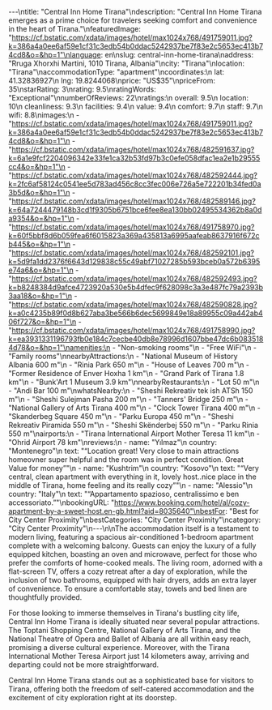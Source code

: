 ---\ntitle: "Central Inn Home Tirana"\ndescription: "Central Inn Home Tirana emerges as a prime choice for travelers seeking comfort and convenience in the heart of Tirana."\nfeaturedImage: "https://cf.bstatic.com/xdata/images/hotel/max1024x768/491759011.jpg?k=386a4a0ee6af59e1cf31c3edb54b0ddac5242937be7f83e2c5653ec413b74cd8&o=&hp=1"\nlanguage: en\nslug: central-inn-home-tirana\naddress: "Rruga Xhorxhi Martini, 1010 Tirana, Albania"\ncity: "Tirana"\nlocation: "Tirana"\naccommodationType: "apartment"\ncoordinates:\n  lat: 41.32836927\n  lng: 19.8244068\nprice: "US$35"\npriceFrom: 35\nstarRating: 3\nrating: 9.5\nratingWords: "Exceptional"\nnumberOfReviews: 22\nratings:\n  overall: 9.5\n  location: 10\n  cleanliness: 9.3\n  facilities: 9.4\n  value: 9.4\n  comfort: 9.7\n  staff: 9.7\n  wifi: 8.8\nimages:\n  - "https://cf.bstatic.com/xdata/images/hotel/max1024x768/491759011.jpg?k=386a4a0ee6af59e1cf31c3edb54b0ddac5242937be7f83e2c5653ec413b74cd8&o=&hp=1"\n  - "https://cf.bstatic.com/xdata/images/hotel/max1024x768/482591637.jpg?k=6a1e9fcf2204096342e33fe1ca32b53fd97b3c0efe058dfac1ea2e1b29555cc4&o=&hp=1"\n  - "https://cf.bstatic.com/xdata/images/hotel/max1024x768/482592444.jpg?k=2fc6af58124c0541ee5d783ad456c8cc3fec006e726a5e722201b34fed0a3b5d&o=&hp=1"\n  - "https://cf.bstatic.com/xdata/images/hotel/max1024x768/482589146.jpg?k=64a7244479148b3cd1f9305b6751bce6fee8ea130bb02495534362b8a0da9354&o=&hp=1"\n  - "https://cf.bstatic.com/xdata/images/hotel/max1024x768/491758970.jpg?k=60f5bbf8d6b059fea6f6015823a369a435813a6995aafeab8637916f672cb445&o=&hp=1"\n  - "https://cf.bstatic.com/xdata/images/hotel/max1024x768/482592101.jpg?k=5d9fa1dd2376f6643d129838c55c49abf71027285b593bceb0a572b6395e74a6&o=&hp=1"\n  - "https://cf.bstatic.com/xdata/images/hotel/max1024x768/482592493.jpg?k=b8248384d9afce4723920a530e5b4dfec9f628098c3a3e487fc79a2393b3aa18&o=&hp=1"\n  - "https://cf.bstatic.com/xdata/images/hotel/max1024x768/482590828.jpg?k=a0c4235b89f0d8b627aba3be566b6dec5699849e18a89955c09a442ab406f727&o=&hp=1"\n  - "https://cf.bstatic.com/xdata/images/hotel/max1024x768/491758990.jpg?k=ea3931331196793fb0e184c7cecbe40db8e78996d1607bbe47dc6b0835184d78&o=&hp=1"\namenities:\n  - "Non-smoking rooms"\n  - "Free WiFi"\n  - "Family rooms"\nnearbyAttractions:\n  - "National Museum of History Albania 600 m"\n  - "Rinia Park 650 m"\n  - "House of Leaves 700 m"\n  - "Former Residence of Enver Hoxha 1 km"\n  - "Grand Park of Tirana 1.8 km"\n  - "Bunk'Art 1 Museum 3.9 km"\nnearbyRestaurants:\n  - "Lot 50 m"\n  - "Andi̇ Bar 100 m"\nwhatsNearby:\n  - "Sheshi Rekreativ tek ish ATSh 150 m"\n  - "Sheshi Sulejman Pasha 200 m"\n  - "Tanners' Bridge 250 m"\n  - "National Gallery of Arts Tirana 400 m"\n  - "Clock Tower Tirana 400 m"\n  - "Skanderbeg Square 450 m"\n  - "Parku Europa 450 m"\n  - "Sheshi Rekreativ Piramida 550 m"\n  - "Sheshi Skënderbej 550 m"\n  - "Parku Rinia 550 m"\nairports:\n  - "Tirana International Airport Mother Teresa 11 km"\n  - "Ohrid Airport 78 km"\nreviews:\n  - name: "Yılmaz"\n    country: "Montenegro"\n    text: "“Location great! Very close to main attractions
homeovner super helpful and the room was in perfect
condition. Great Value for money”"\n  - name: "Kushtrim"\n    country: "Kosovo"\n    text: "“Very central, clean apartment with everything in it, lovely host..nice place in the middle of Tirana, home feeling and its really cozy”"\n  - name: "Alessio"\n    country: "Italy"\n    text: "“Appartamento spazioso, centralissimo e ben accessoriato.”"\nbookingURL: "https://www.booking.com/hotel/al/cozy-apartment-by-a-sweet-host.en-gb.html?aid=8035640"\nbestFor: "Best for City Center Proximity"\nbestCategories: "City Center Proximity"\ncategory: "City Center Proximity"\n---\n\nThe accommodation itself is a testament to modern living, featuring a spacious air-conditioned 1-bedroom apartment complete with a welcoming balcony. Guests can enjoy the luxury of a fully equipped kitchen, boasting an oven and microwave, perfect for those who prefer the comforts of home-cooked meals. The living room, adorned with a flat-screen TV, offers a cozy retreat after a day of exploration, while the inclusion of two bathrooms, equipped with hair dryers, adds an extra layer of convenience. To ensure a comfortable stay, towels and bed linen are thoughtfully provided.

For those looking to immerse themselves in Tirana's bustling city life, Central Inn Home Tirana is ideally situated near several popular attractions. The Toptani Shopping Centre, National Gallery of Arts Tirana, and the National Theatre of Opera and Ballet of Albania are all within easy reach, promising a diverse cultural experience. Moreover, with the Tirana International Mother Teresa Airport just 14 kilometers away, arriving and departing could not be more straightforward.

Central Inn Home Tirana stands out as a sophisticated base for visitors to Tirana, offering both the freedom of self-catered accommodation and the excitement of city exploration right at its doorstep.